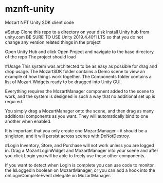 # mznft-unity
Mozart NFT Unity SDK client code

#Setup
Clone this repo to a directory on your disk
Install Unity hub from unity.com
BE SURE TO USE Unity 2019.4.40f1 LTS so that you do not change any version related things in the project

Open Unity Hub and click Open Project and navigate to the base directory of the repo
The project should load



#Usage
This system was architected to be as easy as possible for drag and drop usage.
The MozartSDK folder contains a Demo scene to view an example of how things work together.
The Components folder contains a list of Mozart Widgets ready to be dragged into Unity GUI.

Everything requires the MozartManager component added to the scene to work, and the system is designed in such a way that no additional set up is required.

You simply drag a MozartManager onto the scene, and then drag as many additional components as you want.  They will automatically bind to one another when enabled.  

It is important that you only create one MozartManager - it should be a singleton, and it will persist across scenes with DoNotDestroy.

#Login
Inventory, Store, and Purchase will not work unless you are logged in.  Drag a MozartLoginWidget and MozartManager into your scene and after you click Login you will be able to freely use these other components.

If you want to detect when Login is complete you can use code to monitor the IsLoggedIn boolean on MozartManager, or you can add a hook into the onLoginCompleteEvent delegate on MozartManager.
